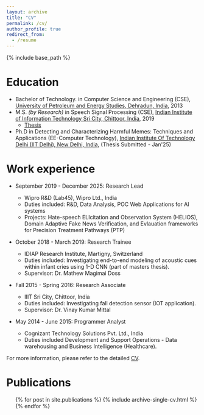 ```yaml
---
layout: archive
title: "CV"
permalink: /cv/
author_profile: true
redirect_from:
  - /resume
---
```


{% include base_path %}

Education
======
* Bachelor of Technology. in Computer Science and Engineering (CSE), <a href="https://www.upes.ac.in/">University of Petroleum and Energy Studies, Dehradun, India</a>, 2013
* M.S. <i>(by Research)</i> in Speech Signal Processing (CSE), <a href="https://www.iiits.ac.in/">Indian Institute of Information Technology Sri City, Chittoor, India</a>, 2019
  * <a href="https://shiv6891.github.io/files/Thesis_ShivamSharma_MS_IIITS_12June2019.pdf">Thesis</a>
* Ph.D in Detecting and Characterizing Harmful Memes: Techniques and Applications (EE-Computer Technology), <a href="https://home.iitd.ac.in/">Indian Institute Of Technology Delhi (IIT Delhi), New Delhi, India</a>, (Thesis Submitted - Jan'25)

Work experience
======
* September 2019 - December 2025: Research Lead
  * Wipro R&D (Lab45), Wipro Ltd., India
  * Duties included: R&D, Data Analysis, POC Web Applications for AI systems
  * Projects: Hate-speech ELIcitation and Observation System (HELIOS), Domain Adaptive Fake News Verification, and Evlauation frameworks for Precision Treatment Pathways (PTP)
  <!-- * Supervisor: Professor Git -->

* October 2018 - March 2019: Research Trainee
  * IDIAP Research Institute, Martigny, Switzerland
  * Duties included: Investigating end-to-end modeling of acoustic cues within infant cries using 1-D CNN (part of masters thesis). 
  * Supervisor: Dr. Mathew Magimai Doss

* Fall 2015 - Spring 2016: Research Associate
  * IIIT Sri City, Chittoor, India
  * Duties included: Investigating fall detection sensor (IOT application). 
  * Supervisor: Dr. Vinay Kumar Mittal

* May 2014 - June 2015: Programmer Analyst
  * Cognizant Technology Solutions Pvt. Ltd., India
  * Duties included Development and Support Operations - Data warehousing and Business Intelligence (Healthcare). 
  <!-- * Supervisor: Dr. Vinay Kumar Mittal -->

For more information, please refer to the detailed <a href="https://shiv6891.github.io/files/CV_ShivamSharma_PhD_IITD.pdf" font>CV</a>.

<!-- Skills
======
* Skill 1
* Skill 2
  * Sub-skill 2.1
  * Sub-skill 2.2
  * Sub-skill 2.3
* Skill 3 -->

Publications
======
  <ul>{% for post in site.publications %}
    {% include archive-single-cv.html %}
  {% endfor %}</ul>
  
<!-- Talks
======
  <ul>{% for post in site.talks %}
    {% include archive-single-talk-cv.html %}
  {% endfor %}</ul>
  
Teaching
======
  <ul>{% for post in site.teaching %}
    {% include archive-single-cv.html %}
  {% endfor %}</ul>
  
Service and leadership
======
* Currently signed in to 43 different slack teams -->
